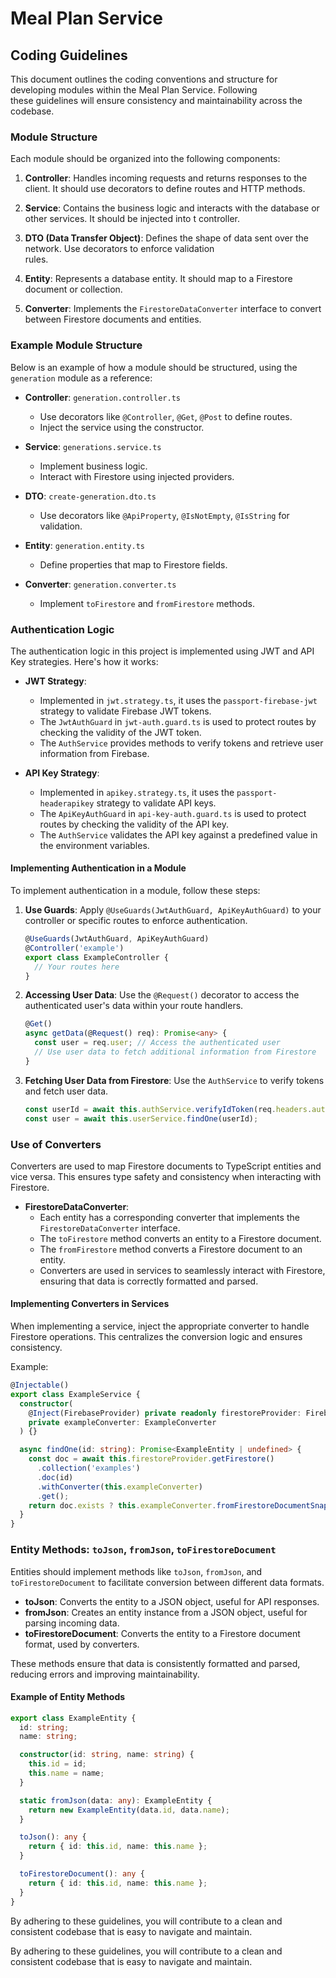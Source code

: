 # Meal Plan Service

## Coding Guidelines

This document outlines the coding conventions and structure for developing modules within the Meal Plan Service. Following  
these guidelines will ensure consistency and maintainability across the codebase.

### Module Structure

Each module should be organized into the following components:

1. **Controller**: Handles incoming requests and returns responses to the client. It should use decorators to define routes
   and HTTP methods.

2. **Service**: Contains the business logic and interacts with the database or other services. It should be injected into t
   controller.

3. **DTO (Data Transfer Object)**: Defines the shape of data sent over the network. Use decorators to enforce validation    
   rules.

4. **Entity**: Represents a database entity. It should map to a Firestore document or collection.

5. **Converter**: Implements the `FirestoreDataConverter` interface to convert between Firestore documents and entities.

### Example Module Structure

Below is an example of how a module should be structured, using the `generation` module as a reference:

- **Controller**: `generation.controller.ts`
    - Use decorators like `@Controller`, `@Get`, `@Post` to define routes.
    - Inject the service using the constructor.

- **Service**: `generations.service.ts`
    - Implement business logic.
    - Interact with Firestore using injected providers.

- **DTO**: `create-generation.dto.ts`
    - Use decorators like `@ApiProperty`, `@IsNotEmpty`, `@IsString` for validation.

- **Entity**: `generation.entity.ts`
    - Define properties that map to Firestore fields.

- **Converter**: `generation.converter.ts`
    - Implement `toFirestore` and `fromFirestore` methods.

### Authentication Logic

The authentication logic in this project is implemented using JWT and API Key strategies. Here's how it works:

- **JWT Strategy**: 
  - Implemented in `jwt.strategy.ts`, it uses the `passport-firebase-jwt` strategy to validate Firebase JWT tokens.
  - The `JwtAuthGuard` in `jwt-auth.guard.ts` is used to protect routes by checking the validity of the JWT token.
  - The `AuthService` provides methods to verify tokens and retrieve user information from Firebase.

- **API Key Strategy**:
  - Implemented in `apikey.strategy.ts`, it uses the `passport-headerapikey` strategy to validate API keys.
  - The `ApiKeyAuthGuard` in `api-key-auth.guard.ts` is used to protect routes by checking the validity of the API key.
  - The `AuthService` validates the API key against a predefined value in the environment variables.

#### Implementing Authentication in a Module

To implement authentication in a module, follow these steps:

1. **Use Guards**: Apply `@UseGuards(JwtAuthGuard, ApiKeyAuthGuard)` to your controller or specific routes to enforce authentication.

   ```typescript
   @UseGuards(JwtAuthGuard, ApiKeyAuthGuard)
   @Controller('example')
   export class ExampleController {
     // Your routes here
   }
   ```

2. **Accessing User Data**: Use the `@Request()` decorator to access the authenticated user's data within your route handlers.

   ```typescript
   @Get()
   async getData(@Request() req): Promise<any> {
     const user = req.user; // Access the authenticated user
     // Use user data to fetch additional information from Firestore
   }
   ```

3. **Fetching User Data from Firestore**: Use the `AuthService` to verify tokens and fetch user data.

   ```typescript
   const userId = await this.authService.verifyIdToken(req.headers.authorization);
   const user = await this.userService.findOne(userId);
   ```

### Use of Converters

Converters are used to map Firestore documents to TypeScript entities and vice versa. This ensures type safety and consistency when interacting with Firestore.

- **FirestoreDataConverter**:
  - Each entity has a corresponding converter that implements the `FirestoreDataConverter` interface.
  - The `toFirestore` method converts an entity to a Firestore document.
  - The `fromFirestore` method converts a Firestore document to an entity.
  - Converters are used in services to seamlessly interact with Firestore, ensuring that data is correctly formatted and parsed.

#### Implementing Converters in Services

When implementing a service, inject the appropriate converter to handle Firestore operations. This centralizes the conversion logic and ensures consistency.

Example:
```typescript
@Injectable()
export class ExampleService {
  constructor(
    @Inject(FirebaseProvider) private readonly firestoreProvider: FirebaseProvider,
    private exampleConverter: ExampleConverter
  ) {}

  async findOne(id: string): Promise<ExampleEntity | undefined> {
    const doc = await this.firestoreProvider.getFirestore()
      .collection('examples')
      .doc(id)
      .withConverter(this.exampleConverter)
      .get();
    return doc.exists ? this.exampleConverter.fromFirestoreDocumentSnapshot(doc) : undefined;
  }
}
```

### Entity Methods: `toJson`, `fromJson`, `toFirestoreDocument`

Entities should implement methods like `toJson`, `fromJson`, and `toFirestoreDocument` to facilitate conversion between different data formats.

- **toJson**: Converts the entity to a JSON object, useful for API responses.
- **fromJson**: Creates an entity instance from a JSON object, useful for parsing incoming data.
- **toFirestoreDocument**: Converts the entity to a Firestore document format, used by converters.

These methods ensure that data is consistently formatted and parsed, reducing errors and improving maintainability.

#### Example of Entity Methods

```typescript
export class ExampleEntity {
  id: string;
  name: string;

  constructor(id: string, name: string) {
    this.id = id;
    this.name = name;
  }

  static fromJson(data: any): ExampleEntity {
    return new ExampleEntity(data.id, data.name);
  }

  toJson(): any {
    return { id: this.id, name: this.name };
  }

  toFirestoreDocument(): any {
    return { id: this.id, name: this.name };
  }
}
```

By adhering to these guidelines, you will contribute to a clean and consistent codebase that is easy to navigate and maintain.

By adhering to these guidelines, you will contribute to a clean and consistent codebase that is easy to navigate and maintain.
